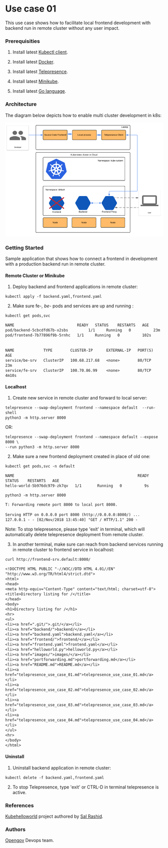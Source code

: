 
# Use case 01

This use case shows how  to facilitate local frontend development with backend run in remote cluster without any user impact.

### Prerequisities

1. Install latest [Kubectl client](https://kubernetes.io/docs/tasks/tools/install-kubectl/).

2. Install latest [Docker](https://docs.docker.com/).

3. Install latest [Telepresence](https://www.telepresence.io/reference/install).

4. Install latest [Minikube](https://kubernetes.io/docs/tasks/tools/install-minikube/).

5. Install latest [Go language](https://golang.org/doc/install).

### Architecture 
The diagram below depicts how to enable multi cluster development in k8s:

![Alt text](images/telepresence_use_case_03.png?raw=true "OpenGov")


### Getting Started

Sample application that shows how to connect a frontend in development with a production backend run in remote cluster.

#### Remote Cluster or Minikube

1. Deploy backend and frontend applications in remote cluster:
```
kubectl apply -f backend.yaml,frontend.yaml 
```

2. Make sure fe-*, be-* pods and services are up and running :
```
kubectl get pods,svc 
```
```
NAME                            READY   STATUS    RESTARTS   AGE
pod/backend-5cbcdfd67b-x2sbs         1/1     Running   0          23m
pod/frontend-7b77896f9b-5rnhc   1/1     Running   0          102s


NAME             TYPE        CLUSTER-IP      EXTERNAL-IP   PORT(S)   AGE
service/be-srv   ClusterIP   100.68.217.68   <none>        80/TCP    23m
service/fe-srv   ClusterIP   100.70.86.99    <none>        80/TCP    4m10s
```

#### Localhost

1. Create new service in remote cluster and forward to local server:
```
telepresence --swap-deployment frontend --namespace default  --run-shell
python3 -m http.server 8000 
```

OR: 

```
telepresence --swap-deployment frontend --namespace default --expose 8000 \
--run python3 -m http.server 8000 
```


2. Make sure a new frontend deployment created in place of old one:
```
kubectl get pods,svc -n default
```
```
NAME                                                       READY   STATUS    RESTARTS   AGE
hello-world-5b976dc979-zk7qv   1/1       Running   0          9s
```

```
python3 -m http.server 8000
```
```
T: Forwarding remote port 8000 to local port 8000.

Serving HTTP on 0.0.0.0 port 8000 (http://0.0.0.0:8000/) ...
127.0.0.1 - - [02/Nov/2018 13:45:40] "GET / HTTP/1.1" 200 -
```


Note: To stop telepresence, please type 'exit' in terminal, which will automatically delete telepresence deployment from remote cluster.

3. In another terminal, make sure can reach from backend services running in remote cluster to frontend service in localhost: 
```
curl http://frontend-srv.default:8000/
```
```
<!DOCTYPE HTML PUBLIC "-//W3C//DTD HTML 4.01//EN" "http://www.w3.org/TR/html4/strict.dtd">
<html>
<head>
<meta http-equiv="Content-Type" content="text/html; charset=utf-8">
<title>Directory listing for /</title>
</head>
<body>
<h1>Directory listing for /</h1>
<hr>
<ul>
<li><a href=".git/">.git/</a></li>
<li><a href="backend/">backend/</a></li>
<li><a href="backend.yaml">backend.yaml</a></li>
<li><a href="frontend/">frontend/</a></li>
<li><a href="frontend.yaml">frontend.yaml</a></li>
<li><a href="helloworld.py">helloworld.py</a></li>
<li><a href="images/">images/</a></li>
<li><a href="portforwarding.md">portforwarding.md</a></li>
<li><a href="README.md">README.md</a></li>
<li><a href="telepresence_use_case_01.md">telepresence_use_case_01.md</a></li>
<li><a href="telepresence_use_case_02.md">telepresence_use_case_02.md</a></li>
<li><a href="telepresence_use_case_03.md">telepresence_use_case_03.md</a></li>
<li><a href="telepresence_use_case_04.md">telepresence_use_case_04.md</a></li>
</ul>
<hr>
</body>
</html>
```



#### Uninstall

1. Uninstall backend application in remote cluster:
```
kubectl delete -f backend.yaml,frontend.yaml
```
2. To stop Telepresence, type 'exit' or CTRL-D in terminal telepresence is active.

### References

[Kubehelloworld](https://github.com/salrashid123/kubehelloworld) project authored by [Sal Rashid](https://github.com/salrashid123).

### Authors

[Opengov](https://opengov.com) Devops team.

